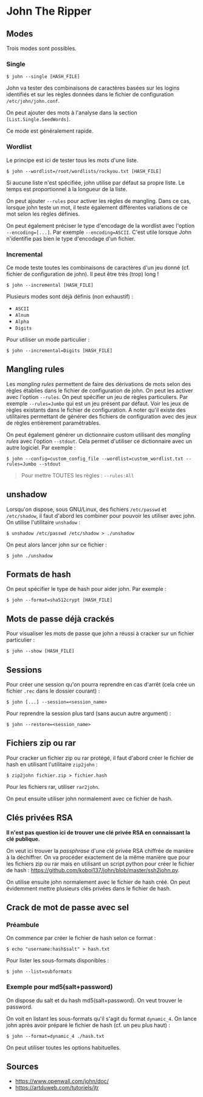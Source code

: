 John The Ripper
===============

## Modes

Trois modes sont possibles.

### Single

```
$ john --single [HASH_FILE]
```

John va tester des combinaisons de caractères basées sur les logins identifiés
et sur les règles données dans le fichier de configuration
`/etc/john/john.conf`.

On peut ajouter des mots à l'analyse dans la section `[List.Single.SeedWords]`.

Ce mode est généralement rapide.

### Wordlist

Le principe est ici de tester tous les mots d'une liste.
```
$ john --wordlist=/root/wordlists/rockyou.txt [HASH_FILE]
```

Si aucune liste n'est spécifiée, john utilise par défaut sa propre liste.
Le temps est proportionnel à la longueur de la liste.

On peut ajouter `--rules` pour activer les règles de mangling. Dans ce cas,
lorsque john teste un mot, il teste également différentes variations de ce mot
selon les règles définies.

On peut également préciser le type d'encodage de la wordlist avec l'option
`--encoding=[...]`. Par exemple `--encoding=ASCII`. C'est utile lorsque John
n'identifie pas bien le type d'encodage d'un fichier.

### Incremental

Ce mode teste toutes les combinaisons de caractères d'un jeu donné
(cf. fichier de configuration de john). Il peut être très (trop) long !
```
$ john --incremental [HASH_FILE]
```

Plusieurs modes sont déjà définis (non exhaustif) :

- `ASCII`
- `Alnum`
- `Alpha`
- `Digits`

Pour utiliser un mode particulier :
```
$ john --incremental=Digits [HASH_FILE]
```

## Mangling rules

Les *mangling rules* permettent de faire des dérivations de mots selon des
règles établies dans le fichier de configuration de john.
On peut les activer avec l'option `--rules`. On peut spécifier un jeu de
règles particuliers. Par exemple `--rules=Jumbo` qui est un jeu présent par
défaut.
Voir les jeux de règles existants dans le fichier de configuration.
A noter qu'il existe des utilitaires permettant de générer des fichiers de
configuration avec des jeux de règles entièrement paramétrables.

On peut également générer un dictionnaire custom utilisant des
*mangling rules* avec l'option `--stdout`. Cela permet d'utiliser ce
dictionnaire avec un autre logiciel. Par exemple :
```
$ john --config=custom_config_file --wordlist=custom_wordlist.txt --rules=Jumbo --stdout
```

> Pour mettre TOUTES les règles : `--rules:All`

## unshadow

Lorsqu'on dispose, sous GNU/Linux, des fichiers `/etc/passwd` et `/etc/shadow`,
il faut d'abord les combiner pour pouvoir les utiliser avec john. On utilise
l'utilitaire `unshadow` :
```
$ unshadow /etc/passwd /etc/shadow > ./unshadow
```

On peut alors lancer john sur ce fichier :
```
$ john ./unshadow
```

## Formats de hash

On peut spécifier le type de hash pour aider john. Par exemple :
```
$ john --format=sha512crypt [HASH_FILE]
```

## Mots de passe déjà crackés

Pour visualiser les mots de passe que john a réussi à cracker sur un fichier
particulier :
```
$ john --show [HASH_FILE]
```

## Sessions

Pour créer une session qu'on pourra reprendre en cas d'arrêt (cela crée un
fichier `.rec` dans le dossier courant) :
```
$ john [...] --session=<session_name>
```

Pour reprendre la session plus tard (sans aucun autre argument) :
```
$ john --restore=<session_name>
```

## Fichiers zip ou rar

Pour cracker un fichier zip ou rar protégé, il faut d'abord créer le fichier
de hash en utilisant l'utilitaire `zip2john` :
```
$ zip2john fichier.zip > fichier.hash
```
Pour les fichiers rar, utiliser `rar2john`.

On peut ensuite utiliser john normalement avec ce fichier de hash.

## Clés privées RSA

**Il n'est pas question ici de trouver une clé privée RSA en connaissant la clé publique.**

On veut ici trouver la *passphrase* d'une clé privée RSA chiffrée de manière
à la déchiffrer. On va procéder exactement de la même manière que pour les
fichiers zip ou rar mais en utilisant un script python pour créer le fichier
de hash : <https://github.com/koboi137/john/blob/master/ssh2john.py>.

On utilise ensuite john normalement avec le fichier de hash créé. On peut
évidemment mettre plusieurs clés privées dans le fichier de hash.

## Crack de mot de passe avec sel

### Préambule

On commence par créer le fichier de hash selon ce format :
```
$ echo "username:hash$salt" > hash.txt
```

Pour lister les sous-formats disponibles :
```
$ john --list=subformats
```

### Exemple pour md5(salt+password)

On dispose du salt et du hash md5(salt+password). On veut trouver le password.

On voit en listant les sous-formats qu'il s'agit du format `dynamic_4`.
On lance john après avoir préparé le fichier de hash (cf. un peu plus haut) :
```
$ john --format=dynamic_4 ./hash.txt
```

On peut utiliser toutes les options habituelles.

## Sources

* <https://www.openwall.com/john/doc/>
* <https://artduweb.com/tutoriels/jtr>
